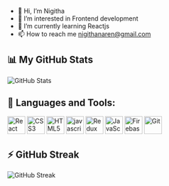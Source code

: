 
- 👋 Hi, I’m Nigitha
- 👀 I’m interested in Frontend development
- 🌱 I’m currently learning Reactjs
- 📫 How to reach me nigithanaren@gmail.com

<!---
i-niki22/i-niki22 is a ✨ special ✨ repository because its `README.md` (this file) appears on your GitHub profile.
You can click the Preview link to take a look at your changes.
--->
## 📊 My GitHub Stats  
![GitHub Stats](https://github-readme-stats.vercel.app/api?username=i-niki22&show_icons=true&theme=light)

## 🚀 Languages and Tools:

<p align="left"> 
  <img src="https://cdn.jsdelivr.net/gh/devicons/devicon/icons/react/react-original.svg" alt="React" width="40" height="40"/>
  <img src="https://cdn.jsdelivr.net/gh/devicons/devicon/icons/css3/css3-original.svg" alt="CSS3" width="40" height="40"/>
  <img src="https://cdn.jsdelivr.net/gh/devicons/devicon/icons/html5/html5-original.svg" alt="HTML5" width="40" height="40"/>
  <img src="https://cdn.jsdelivr.net/gh/devicons/devicon/icons/javascript/javascript-original.svg" alt="javascript" width="40" height="40"/>
  <img src="https://cdn.jsdelivr.net/gh/devicons/devicon/icons/redux/redux-original.svg" alt="Redux" width="40" height="40"/>
  <img src="https://cdn.jsdelivr.net/gh/devicons/devicon/icons/javascript/javascript-original.svg" alt="JavaScript" width="40" height="40"/>
  <img src="https://cdn.jsdelivr.net/gh/devicons/devicon/icons/firebase/firebase-plain.svg" alt="Firebase" width="40" height="40"/>
  <img src="https://cdn.jsdelivr.net/gh/devicons/devicon/icons/git/git-original.svg" alt="Git" width="40" height="40"/>
</p>

## ⚡ GitHub Streak  
![GitHub Streak](https://github-readme-streak-stats.herokuapp.com/?user=i-niki22)
